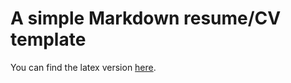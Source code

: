 # A simple Markdown resume/CV template

You can find the latex version [here](github.com/alextsolovikos/resume-template-latex).
